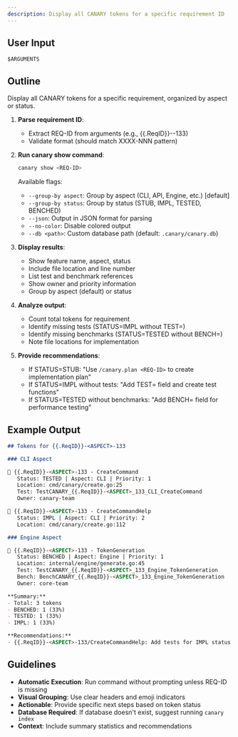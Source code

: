 ```yaml
---
description: Display all CANARY tokens for a specific requirement ID
---
```


<!-- CANARY: REQ=CBIN-CLI-001; FEATURE="ShowCmd"; ASPECT=Docs; STATUS=IMPL; OWNER=canary; UPDATED=2025-10-16 -->

## User Input

```text
$ARGUMENTS
```

## Outline

Display all CANARY tokens for a specific requirement, organized by aspect or status.

1. **Parse requirement ID**:
   - Extract REQ-ID from arguments (e.g., {{.ReqID}}-<ASPECT>-133)
   - Validate format (should match XXXX-NNN pattern)

2. **Run canary show command**:
   ```bash
   canary show <REQ-ID>
   ```

   Available flags:
   - `--group-by aspect`: Group by aspect (CLI, API, Engine, etc.) [default]
   - `--group-by status`: Group by status (STUB, IMPL, TESTED, BENCHED)
   - `--json`: Output in JSON format for parsing
   - `--no-color`: Disable colored output
   - `--db <path>`: Custom database path (default: `.canary/canary.db`)

3. **Display results**:
   - Show feature name, aspect, status
   - Include file location and line number
   - List test and benchmark references
   - Show owner and priority information
   - Group by aspect (default) or status

4. **Analyze output**:
   - Count total tokens for requirement
   - Identify missing tests (STATUS=IMPL without TEST=)
   - Identify missing benchmarks (STATUS=TESTED without BENCH=)
   - Note file locations for implementation

5. **Provide recommendations**:
   - If STATUS=STUB: "Use `/canary.plan <REQ-ID>` to create implementation plan"
   - If STATUS=IMPL without tests: "Add TEST= field and create test functions"
   - If STATUS=TESTED without benchmarks: "Add BENCH= field for performance testing"

## Example Output

```markdown
## Tokens for {{.ReqID}}-<ASPECT>-133

### CLI Aspect

📌 {{.ReqID}}-<ASPECT>-133 - CreateCommand
   Status: TESTED | Aspect: CLI | Priority: 1
   Location: cmd/canary/create.go:25
   Test: TestCANARY_{{.ReqID}}-<ASPECT>_133_CLI_CreateCommand
   Owner: canary-team

📌 {{.ReqID}}-<ASPECT>-133 - CreateCommandHelp
   Status: IMPL | Aspect: CLI | Priority: 2
   Location: cmd/canary/create.go:112

### Engine Aspect

📌 {{.ReqID}}-<ASPECT>-133 - TokenGeneration
   Status: BENCHED | Aspect: Engine | Priority: 1
   Location: internal/engine/generate.go:45
   Test: TestCANARY_{{.ReqID}}-<ASPECT>_133_Engine_TokenGeneration
   Bench: BenchCANARY_{{.ReqID}}-<ASPECT>_133_Engine_TokenGeneration
   Owner: core-team

**Summary:**
- Total: 3 tokens
- BENCHED: 1 (33%)
- TESTED: 1 (33%)
- IMPL: 1 (33%)

**Recommendations:**
- {{.ReqID}}-<ASPECT>-133/CreateCommandHelp: Add tests for IMPL status token
```

## Guidelines

- **Automatic Execution**: Run command without prompting unless REQ-ID is missing
- **Visual Grouping**: Use clear headers and emoji indicators
- **Actionable**: Provide specific next steps based on token status
- **Database Required**: If database doesn't exist, suggest running `canary index`
- **Context**: Include summary statistics and recommendations

